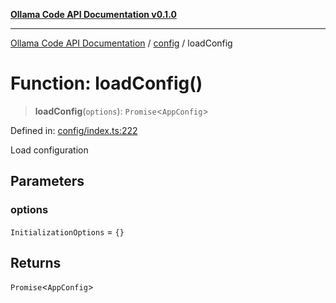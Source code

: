 [**Ollama Code API Documentation v0.1.0**](../../README.md)

***

[Ollama Code API Documentation](../../modules.md) / [config](../README.md) / loadConfig

# Function: loadConfig()

> **loadConfig**(`options`): `Promise`\<`AppConfig`\>

Defined in: [config/index.ts:222](https://github.com/erichchampion/ollama-code/blob/1174940021f16bcb3532cf8cda9d6c9f9b0e072f/ollama-code/src/config/index.ts#L222)

Load configuration

## Parameters

### options

`InitializationOptions` = `{}`

## Returns

`Promise`\<`AppConfig`\>
